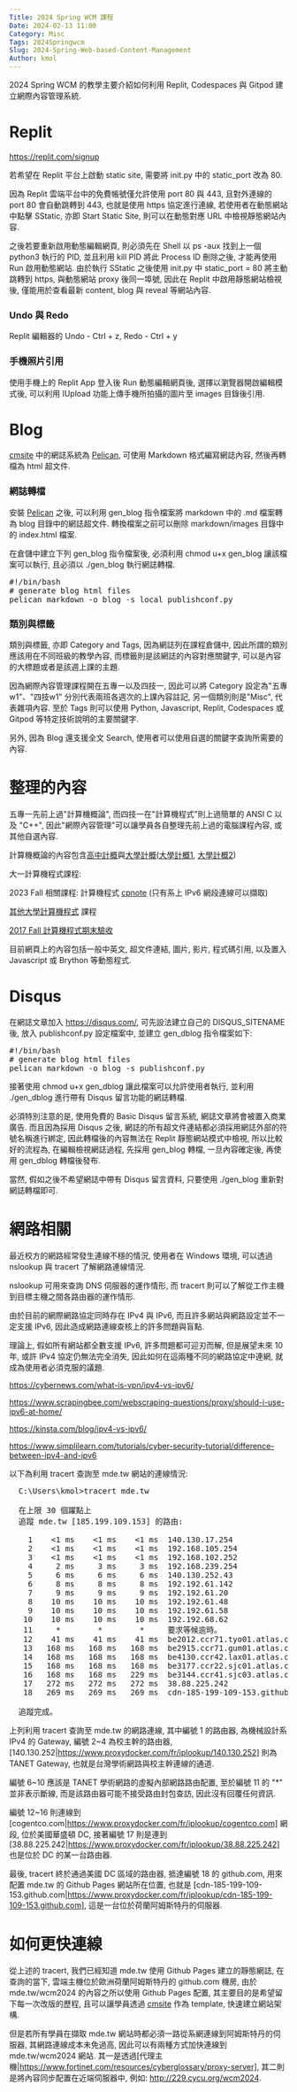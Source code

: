 ```yaml
---
Title: 2024 Spring WCM 課程
Date: 2024-02-13 11:00
Category: Misc
Tags: 2024Springwcm
Slug: 2024-Spring-Web-based-Content-Management
Author: kmol
---
```


2024 Spring WCM 的教學主要介紹如何利用 Replit, Codespaces 與 Gitpod 建立網際內容管理系統.

<!-- PELICAN_END_SUMMARY -->

# Replit
<https://replit.com/signup>

若希望在 Replit 平台上啟動 static site, 需要將 init.py 中的 static_port 改為 80.

因為 Replit 雲端平台中的免費帳號僅允許使用 port 80 與 443, 且對外連線的 port 80 會自動跳轉到 443, 也就是使用 https 協定進行連線, 若使用者在動態網站中點擊 SStatic, 亦即 Start Static Site, 則可以在動態對應 URL 中檢視靜態網站內容.

之後若要重新啟用動態編輯網頁, 則必須先在 Shell 以 ps -aux 找到上一個 python3 執行的 PID, 並且利用 kill PID 將此 Process ID 刪除之後, 才能再使用 Run 啟用動態網站. 由於執行 SStatic 之後使用 init.py 中 static_port = 80 將主動跳轉到 https, 與動態網站 proxy 後同一埠號, 因此在 Replit 中啟用靜態網站檢視後, 僅能用於查看最新 content, blog 與 reveal 等網站內容.

### Undo 與 Redo
Replit 編輯器的 Undo - Ctrl + z, Redo - Ctrl + y

### 手機照片引用
使用手機上的 Replit App 登入後 Run 動態編輯網頁後, 選擇以瀏覽器開啟編輯模式後, 可以利用 IUpload 功能上傳手機所拍攝的圖片至 images 目錄後引用.

# Blog
[cmsite] 中的網誌系統為 [Pelican], 可使用 Markdown 格式編寫網誌內容, 然後再轉檔為 html 超文件.

### 網誌轉檔
安裝 [Pelican] 之後, 可以利用 gen_blog 指令檔案將 markdown 中的 .md 檔案轉為 blog 目錄中的網誌超文件. 轉換檔案之前可以刪除 markdown/images 目錄中的 index.html 檔案.

在倉儲中建立下列 gen_blog 指令檔案後, 必須利用 chmod u+x gen_blog 讓該檔案可以執行, 且必須以 ./gen_blog 執行網誌轉檔.

<pre class="brush: bash">
#!/bin/bash
# generate blog html files
pelican markdown -o blog -s local_publishconf.py
</pre>

[Pelican]: https://getpelican.com/
[cmsite]: https://github.com/mdecycu/cmsimde

### 類別與標籤
類別與標籤, 亦即 Category and Tags, 因為網誌列在課程倉儲中, 因此所謂的類別應該用在不同班級的教學內容, 而標籤則是該網誌的內容對應關鍵字, 可以是內容的大標題或者是該週上課的主題.

因為網際內容管理課程開在五專一以及四技一, 因此可以將 Category 設定為"五專w1"、"四技w1" 分別代表兩班各週次的上課內容註記, 另一個類別則是"Misc", 代表雜項內容. 至於 Tags 則可以使用 Python, Javascript, Replit, Codespaces 或 Gitpod 等特定技術說明的主要關鍵字. 

另外, 因為 Blog 還支援全文 Search, 使用者可以使用自選的關鍵字查詢所需要的內容.

# 整理的內容
五專一先前上過"計算機概論", 而四技一在"計算機程式"則上過簡單的 ANSI C 以及 "C++", 因此"網際內容管理"可以讓學員各自整理先前上過的電腦課程內容, 或其他自選內容.

計算機概論的內容包含[高中計概]與[大學計概]([大學計概1], [大學計概2])

[高中計概]: https://www.ntsh.ntct.edu.tw/ischool/public/resource_view/show.php?view=1&aid=135
[大學計概]: http://ocw.aca.ntu.edu.tw/ntu-ocw/ocw/cou/101S210
[大學計概1]: https://web.csie.ndhu.edu.tw/sclo/project/ppt.html
[大學計概2]: https://www.youtube.com/playlist?list=PLuz2BOX_eyHFBdHqlV0O7ViUtJRLfoPtu

大一計算機程式課程:

2023 Fall 相關課程: 計算機程式 [cpnote] (只有系上 IPv6 網段連線可以擷取)

[其他大學計算機程式] 課程

[2017 Fall 計算機程式期末驗收]

[cpnote]: http://wcm.cycu.org:88/github/cpnote
[2017 Fall 計算機程式期末驗收]: https://github.com/scrum-1/scrum_pyqt5_calculator/issues/1
[其他大學計算機程式]: https://www.google.com/search?q=大學+計算機程式

目前網頁上的內容包括一般中英文, 超文件連結, 圖片, 影片, 程式碼引用, 以及置入 Javascript 或 Brython 等動態程式.

# Disqus
在網誌文章加入 <https://disqus.com/>, 可先設法建立自己的 DISQUS_SITENAME 後, 放入 publishconf.py 設定檔案中, 並建立 gen_dblog 指令檔案如下:

<pre class="brush: bash">
#!/bin/bash
# generate blog html files
pelican markdown -o blog -s publishconf.py
</pre>

接著使用 chmod u+x gen_dblog 讓此檔案可以允許使用者執行, 並利用 ./gen_dblog 進行帶有 Disqus 留言功能的網誌轉檔.

必須特別注意的是, 使用免費的 Basic Disqus 留言系統, 網誌文章將會被置入商業廣告. 而且因為採用 Disqus 之後, 網誌的所有超文件連結都必須採用網誌外部的符號名稱進行綁定, 因此轉檔後的內容無法在 Replit 靜態網站模式中檢視, 所以比較好的流程為, 在編輯檢視網誌過程, 先採用 gen_blog 轉檔, 一旦內容確定後, 再使用 gen_dblog 轉檔後發布.

當然, 假如之後不希望網誌中帶有 Disqus 留言資料, 只要使用 ./gen_blog 重新對網誌轉檔即可.

# 網路相關
最近校方的網路經常發生連線不穩的情況, 使用者在 Windows 環境, 可以透過 nslookup 與 tracert 了解網路連線情況.

nslookup 可用來查詢 DNS 伺服器的運作情形, 而 tracert 則可以了解從工作主機到目標主機之間各路由器的運作情形.

由於目前的網際網路協定同時存在 IPv4 與 IPv6, 而且許多網站與網路設定並不一定支援 IPv6, 因此造成網路連線查核上的許多問題與盲點.

理論上, 假如所有網站都全數支援 IPv6, 許多問題都可迎刃而解, 但是展望未來 10 年, 或許 IPv4 協定仍無法完全消失, 因此如何在這兩種不同的網路協定中連網, 就成為使用者必須克服的議題.

<https://cybernews.com/what-is-vpn/ipv4-vs-ipv6/>

<https://www.scrapingbee.com/webscraping-questions/proxy/should-i-use-ipv6-at-home/>

<https://kinsta.com/blog/ipv4-vs-ipv6/>

<https://www.simplilearn.com/tutorials/cyber-security-tutorial/difference-between-ipv4-and-ipv6>

以下為利用 tracert 查詢至 mde.tw 網站的連線情況:

<pre class="brush: jscript">
  C:\Users\kmol>tracert mde.tw

  在上限 30 個躍點上
  追蹤 mde.tw [185.199.109.153] 的路由:

    1    <1 ms    <1 ms    <1 ms  140.130.17.254
    2    <1 ms    <1 ms    <1 ms  192.168.105.254
    3    <1 ms    <1 ms    <1 ms  192.168.102.252
    4     2 ms     3 ms     3 ms  192.168.239.254
    5     6 ms     6 ms     6 ms  140.130.252.43
    6     8 ms     8 ms     8 ms  192.192.61.142
    7     9 ms     9 ms     9 ms  192.192.61.20
    8    10 ms    10 ms    10 ms  192.192.61.48
    9    10 ms    10 ms    10 ms  192.192.61.58
   10    10 ms    10 ms    10 ms  192.192.68.62
   11     *        *        *     要求等候逾時。
   12    41 ms    41 ms    41 ms  be2012.ccr71.tyo01.atlas.cogentco.com [66.28.4.233]
   13   168 ms   168 ms   168 ms  be2915.ccr71.gum01.atlas.cogentco.com [154.54.91.126]
   14   168 ms   168 ms   168 ms  be4130.ccr42.lax01.atlas.cogentco.com [154.54.5.174]
   15   168 ms   168 ms   168 ms  be3177.ccr22.sjc01.atlas.cogentco.com [154.54.40.146]
   16   168 ms   168 ms   229 ms  be3144.ccr41.sjc03.atlas.cogentco.com [154.54.5.102]
   17   272 ms   272 ms   272 ms  38.88.225.242
   18   269 ms   269 ms   269 ms  cdn-185-199-109-153.github.com [185.199.109.153]

  追蹤完成。
</pre>

上列利用 tracert 查詢至 mde.tw 的網路連線, 其中編號 1 的路由器, 為機械設計系 IPv4 的 Gateway, 編號 2~4 為校主幹的路由器, [140.130.252|https://www.proxydocker.com/fr/iplookup/140.130.252] 則為 TANET Gateway, 也就是台灣學術網路與校主幹連線的通道.

編號 6~10 應該是 TANET 學術網路的虛擬內部網路路由配置, 至於編號 11 的 "*" 並非表示斷線, 而是該路由器可能不接受路由封包查訪, 因此沒有回覆任何資訊.

編號 12~16 則連線到 [cogentco.com|https://www.proxydocker.com/fr/iplookup/cogentco.com] 網段, 位於美國華盛頓 DC, 接著編號 17 則是連到 [38.88.225.242|https://www.proxydocker.com/fr/iplookup/38.88.225.242] 也是位於 DC 的某一台路由器.

最後, tracert 終於通過美國 DC 區域的路由器, 抵達編號 18 的 github.com, 用來配置 mde.tw 的 Github Pages 網站所在位置, 也就是 [cdn-185-199-109-153.github.com|https://www.proxydocker.com/fr/iplookup/cdn-185-199-109-153.github.com], 這是一台位於荷蘭阿姆斯特丹的伺服器.

# 如何更快連線
從上述的 tracert, 我們已經知道 mde.tw 使用 Github Pages 建立的靜態網誌, 在查詢的當下, 雲端主機位於歐洲荷蘭阿姆斯特丹的 github.com 機房, 由於 mde.tw/wcm2024 的內容之所以使用 Github Pages 配置, 其主要目的是希望留下每一次改版的歷程, 且可以讓學員透過 [cmsite] 作為 template, 快速建立網站架構.

但是若所有學員在擷取 mde.tw 網站時都必須一路從系網連線到阿姆斯特丹的伺服器, 其網路連線成本未免過高, 因此可以有兩種方式加快連線到 mde.tw/wcm2024 網站. 其一是透過[代理主機|https://www.fortinet.com/resources/cyberglossary/proxy-server], 其二則是將內容同步配置在近端伺服器中, 例如: <http://229.cycu.org/wcm2024>.